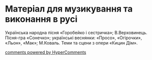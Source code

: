 <div id="hypercomments_widget" class="js-hypercomments-widget invisible"></div>

# Матеріал для музикування  та виконання в русі

Українська народна пісня «Горобейко і сестричка»; В.Верховинець. Пісня-гра «Сонечко»; українські веснянки: «Просо», «Огірочки», «Льон», «Мак»; М.Коваль. Теми та сцени з опери «Кицин Дім».

<div class="js-hypercomments-container">
    <a href="http://hypercomments.com" class="hc-link" title="comments widget">comments powered by HyperComments</a>
</div>